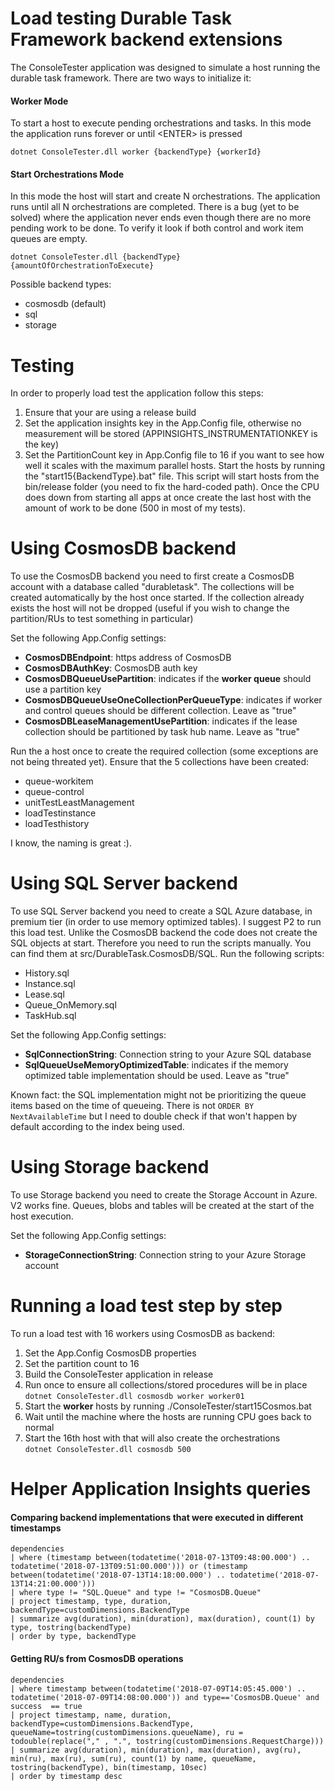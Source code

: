 ﻿ # Load testing Durable Task Framework backend extensions

The ConsoleTester application was designed to simulate a host running the durable task framework. There are two ways to initialize it:

#### Worker Mode
To start a host to execute pending orchestrations and tasks. In this mode the application runs forever or until &lt;ENTER&gt; is pressed
```console
dotnet ConsoleTester.dll worker {backendType} {workerId}
```

#### Start Orchestrations Mode
In this mode the host will start and create N orchestrations. The application runs until all N orchestrations are completed. There is a bug (yet to be solved) where the application never ends even though there are no more pending work to be done. To verify it look if both control and work item queues are empty.
```console
dotnet ConsoleTester.dll {backendType} {amountOfOrchestrationToExecute}
```


Possible backend types: 
- cosmosdb (default)
- sql 
- storage

# Testing

In order to properly load test the application follow this steps:
1. Ensure that your are using a release build
1. Set the application insights key in the App.Config file, otherwise no measurement will be stored (APPINSIGHTS_INSTRUMENTATIONKEY is the key)
1. Set the PartitionCount key in App.Config file to 16 if you want to see how well it scales with the maximum parallel hosts. Start the hosts by running the "start15{BackendType}.bat" file. This script will start hosts from the bin/release folder (you need to fix the hard-coded path). Once the CPU does down from starting all apps at once create the last host with the amount of work to be done (500 in most of my tests).

# Using CosmosDB backend

To use the CosmosDB backend you need to first create a CosmosDB account with a database called "durabletask". The collections will be created automatically by the host once started. If the collection already exists the host will not be dropped (useful if you wish to change the partition/RUs to test something in particular)

Set the following App.Config settings:

- **CosmosDBEndpoint**: https address of CosmosDB
- **CosmosDBAuthKey**: CosmosDB auth key
- **CosmosDBQueueUsePartition**: indicates if the **worker queue** should use a partition key
- **CosmosDBQueueUseOneCollectionPerQueueType**: indicates if worker and control queues should be different collection. Leave as "true"
- **CosmosDBLeaseManagementUsePartition**: indicates if the lease collection should be partitioned by task hub name. Leave as "true"

Run the a host once to create the required collection (some exceptions are not being threated yet). Ensure that the 5 collections have been created:

- queue-workitem
- queue-control
- unitTestLeastManagement
- loadTestinstance
- loadTesthistory

I know, the naming is great :).

# Using SQL Server backend

To use SQL Server backend you need to create a SQL Azure database, in premium tier (in order to use memory optimized tables). I suggest P2 to run this load test.
Unlike the CosmosDB backend the code does not create the SQL objects at start. Therefore you need to run the scripts manually. You can find them at src/DurableTask.CosmosDB/SQL. Run the following scripts:
- History.sql
- Instance.sql
- Lease.sql
- Queue_OnMemory.sql
- TaskHub.sql

Set the following App.Config settings:
- **SqlConnectionString**: Connection string to your Azure SQL database
- **SqlQueueUseMemoryOptimizedTable**: indicates if the memory optimized table implementation should be used. Leave as "true"

Known fact: the SQL implementation might not be prioritizing the queue items based on the time of queueing. There is not ```ORDER BY NextAvailableTime``` but I need to double check if that won't happen by default according to the index being used.

# Using Storage backend

To use Storage backend you need to create the Storage Account in Azure. V2 works fine. Queues, blobs and tables will be created at the start of the host execution.

Set the following App.Config settings:
- **StorageConnectionString**: Connection string to your Azure Storage account


# Running a load test step by step

To run a load test with 16 workers using CosmosDB as backend:

1. Set the App.Config CosmosDB properties
1. Set the partition count to 16
1. Build the ConsoleTester application in release
1. Run once to ensure all collections/stored procedures will be in place\
```dotnet ConsoleTester.dll cosmosdb worker worker01``` 
1. Start the **worker** hosts by running ./ConsoleTester/start15Cosmos.bat
1. Wait until the machine where the hosts are running CPU goes back to normal
1. Start the 16th host with that will also create the orchestrations\
```dotnet ConsoleTester.dll cosmosdb 500```

# Helper Application Insights queries

#### Comparing backend implementations that were executed in different timestamps
```
dependencies
| where (timestamp between(todatetime('2018-07-13T09:48:00.000') .. todatetime('2018-07-13T09:51:00.000'))) or (timestamp between(todatetime('2018-07-13T14:18:00.000') .. todatetime('2018-07-13T14:21:00.000')))
| where type != "SQL.Queue" and type != "CosmosDB.Queue" 
| project timestamp, type, duration, backendType=customDimensions.BackendType
| summarize avg(duration), min(duration), max(duration), count(1) by type, tostring(backendType)
| order by type, backendType
```


#### Getting RU/s from CosmosDB operations
```
dependencies
| where timestamp between(todatetime('2018-07-09T14:05:45.000') .. todatetime('2018-07-09T14:08:00.000')) and type=='CosmosDB.Queue' and success  == true 
| project timestamp, name, duration, backendType=customDimensions.BackendType, queueName=tostring(customDimensions.queueName), ru = todouble(replace("," , ".", tostring(customDimensions.RequestCharge)))
| summarize avg(duration), min(duration), max(duration), avg(ru), min(ru), max(ru), sum(ru), count(1) by name, queueName, tostring(backendType), bin(timestamp, 10sec)
| order by timestamp desc

```